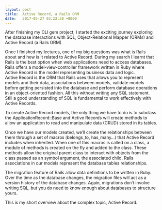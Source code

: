 ```yaml
---
layout: post
title:  Active Record, a Rails ORM
date:   2017-05-27 03:22:30 +0000
---
```



After finishing my CLI gem project, I started the exciting journey exploring the database interactions with SQL, Object-Relational Mapper (ORMs) and Active Record (a Rails ORM). 

Once I finished my lectures, one of my big questions was what is Rails about and how is it related to Active Record. During my search I learnt that Rails is the best option when web applications need to access databases. Rails offers a model-view-controller framework written in Ruby where Active Record is the model representing business data and logic.  
Active Record is the ORM that Rails uses that allows you to represent models and their data, associations between models, validate models before getting persisted into the database and perform database operations in an object-oriented fashion. All this without writing any SQL statement. Still a good understanding of SQL is fundamental to work effectively with Active Records. 

To create Active Record models, the only thing we have to do is to subclass the ApplicationRecord::Base and Active Records will create methods to allow an application to read and manipulate data (CRUD) stored in its tables.

Once we have our models created, we’ll create the relationships between them through a set of macros (belongs_to, has_many…) that Active Record includes when inherited. When one of this macros is called on a class, a module of methods is created on the fly and added to the class. These methods allow the original parent class to interact with objects from the class passed as an symbol argument, the associated child. Rails associations in our models represent the database tables relationships.

The migration feature of Rails allow data definitions to be written in Ruby. Over the time as the database changes, the migration files will act as a version history of the database changes. Again, migrations don’t involve writing SQL, but you do need to know enough about databases to structure yours.

This is my short overview about the complex topic, Active Record.
